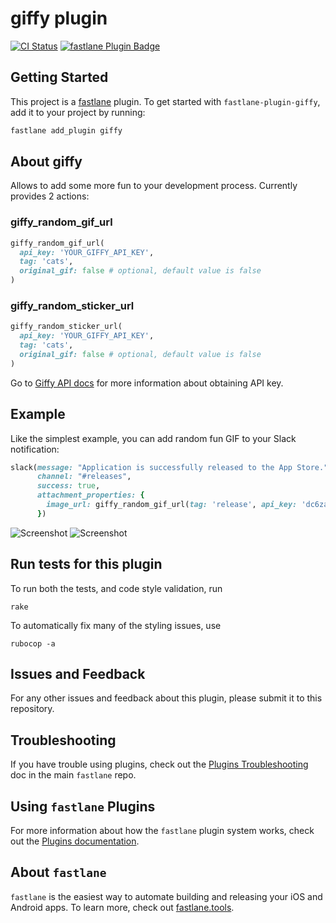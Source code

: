 # giffy plugin

[![CI Status](http://img.shields.io/travis/SiarheiFedartsou/fastlane-plugin-giffy.svg?style=flat)](https://travis-ci.org/SiarheiFedartsou/fastlane-plugin-giffy)
[![fastlane Plugin Badge](https://rawcdn.githack.com/fastlane/fastlane/master/fastlane/assets/plugin-badge.svg)](https://rubygems.org/gems/fastlane-plugin-giffy)

## Getting Started

This project is a [fastlane](https://github.com/fastlane/fastlane) plugin. To get started with `fastlane-plugin-giffy`, add it to your project by running:

```bash
fastlane add_plugin giffy
```

## About giffy

Allows to add some more fun to your development process. Currently provides 2 actions:

### giffy_random_gif_url

```ruby
giffy_random_gif_url(
  api_key: 'YOUR_GIFFY_API_KEY',
  tag: 'cats',
  original_gif: false # optional, default value is false
)
```
### giffy_random_sticker_url

```ruby
giffy_random_sticker_url(
  api_key: 'YOUR_GIFFY_API_KEY',
  tag: 'cats',
  original_gif: false # optional, default value is false
)
```

Go to [Giffy API docs](https://github.com/Giphy/GiphyAPI) for more information about obtaining API key.

## Example

Like the simplest example, you can add random fun GIF to your Slack notification:

```ruby
slack(message: "Application is successfully released to the App Store.",
      channel: "#releases",
      success: true,
      attachment_properties: {
        image_url: giffy_random_gif_url(tag: 'release', api_key: 'dc6zaTOxFJmzC')
      })
```
![Screenshot]("./screenshots/success.jpeg")
![Screenshot]("./screenshots/failure.jpeg")

## Run tests for this plugin

To run both the tests, and code style validation, run

```
rake
```

To automatically fix many of the styling issues, use
```
rubocop -a
```

## Issues and Feedback

For any other issues and feedback about this plugin, please submit it to this repository.

## Troubleshooting

If you have trouble using plugins, check out the [Plugins Troubleshooting](https://github.com/fastlane/fastlane/blob/master/fastlane/docs/PluginsTroubleshooting.md) doc in the main `fastlane` repo.

## Using `fastlane` Plugins

For more information about how the `fastlane` plugin system works, check out the [Plugins documentation](https://github.com/fastlane/fastlane/blob/master/fastlane/docs/Plugins.md).

## About `fastlane`

`fastlane` is the easiest way to automate building and releasing your iOS and Android apps. To learn more, check out [fastlane.tools](https://fastlane.tools).
